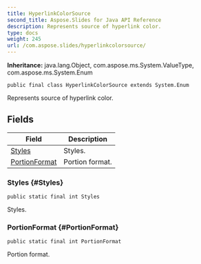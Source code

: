 ```yaml
---
title: HyperlinkColorSource
second_title: Aspose.Slides for Java API Reference
description: Represents source of hyperlink color.
type: docs
weight: 245
url: /com.aspose.slides/hyperlinkcolorsource/
---
```

**Inheritance:**
java.lang.Object, com.aspose.ms.System.ValueType, com.aspose.ms.System.Enum
```
public final class HyperlinkColorSource extends System.Enum
```

Represents source of hyperlink color.
## Fields

| Field | Description |
| --- | --- |
| [Styles](#Styles) | Styles. |
| [PortionFormat](#PortionFormat) | Portion format. |
### Styles {#Styles}
```
public static final int Styles
```


Styles.

### PortionFormat {#PortionFormat}
```
public static final int PortionFormat
```


Portion format.

